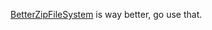 [BetterZipFileSystem](https://github.com/Devan-Kerman/BetterZipFileSystem) is way better, go use that.
